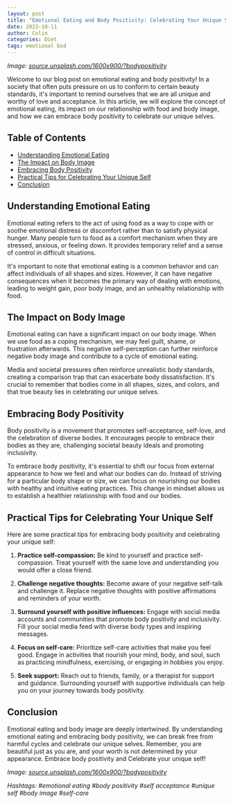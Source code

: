 ```yaml
---
layout: post
title: "Emotional Eating and Body Positivity: Celebrating Your Unique Self"
date: 2023-10-11
author: Colin
categories: Diet
tags: emotional bod
---
```


*Image: [source.unsplash.com/1600x900/?bodypositivity](https://source.unsplash.com/1600x900/?bodypositivity)*

Welcome to our blog post on emotional eating and body positivity! In a society that often puts pressure on us to conform to certain beauty standards, it's important to remind ourselves that we are all unique and worthy of love and acceptance. In this article, we will explore the concept of emotional eating, its impact on our relationship with food and body image, and how we can embrace body positivity to celebrate our unique selves.

## Table of Contents
- [Understanding Emotional Eating](#understanding-emotional-eating)
- [The Impact on Body Image](#the-impact-on-body-image)
- [Embracing Body Positivity](#embracing-body-positivity)
- [Practical Tips for Celebrating Your Unique Self](#practical-tips-for-celebrating-your-unique-self)
- [Conclusion](#conclusion)

## Understanding Emotional Eating
Emotional eating refers to the act of using food as a way to cope with or soothe emotional distress or discomfort rather than to satisfy physical hunger. Many people turn to food as a comfort mechanism when they are stressed, anxious, or feeling down. It provides temporary relief and a sense of control in difficult situations.

It's important to note that emotional eating is a common behavior and can affect individuals of all shapes and sizes. However, it can have negative consequences when it becomes the primary way of dealing with emotions, leading to weight gain, poor body image, and an unhealthy relationship with food.

## The Impact on Body Image
Emotional eating can have a significant impact on our body image. When we use food as a coping mechanism, we may feel guilt, shame, or frustration afterwards. This negative self-perception can further reinforce negative body image and contribute to a cycle of emotional eating.

Media and societal pressures often reinforce unrealistic body standards, creating a comparison trap that can exacerbate body dissatisfaction. It's crucial to remember that bodies come in all shapes, sizes, and colors, and that true beauty lies in celebrating our unique selves.

## Embracing Body Positivity
Body positivity is a movement that promotes self-acceptance, self-love, and the celebration of diverse bodies. It encourages people to embrace their bodies as they are, challenging societal beauty ideals and promoting inclusivity.

To embrace body positivity, it's essential to shift our focus from external appearance to how we feel and what our bodies can do. Instead of striving for a particular body shape or size, we can focus on nourishing our bodies with healthy and intuitive eating practices. This change in mindset allows us to establish a healthier relationship with food and our bodies.

## Practical Tips for Celebrating Your Unique Self
Here are some practical tips for embracing body positivity and celebrating your unique self:

1. **Practice self-compassion:** Be kind to yourself and practice self-compassion. Treat yourself with the same love and understanding you would offer a close friend.

2. **Challenge negative thoughts:** Become aware of your negative self-talk and challenge it. Replace negative thoughts with positive affirmations and reminders of your worth.

3. **Surround yourself with positive influences:** Engage with social media accounts and communities that promote body positivity and inclusivity. Fill your social media feed with diverse body types and inspiring messages.

4. **Focus on self-care:** Prioritize self-care activities that make you feel good. Engage in activities that nourish your mind, body, and soul, such as practicing mindfulness, exercising, or engaging in hobbies you enjoy.

5. **Seek support:** Reach out to friends, family, or a therapist for support and guidance. Surrounding yourself with supportive individuals can help you on your journey towards body positivity.

## Conclusion
Emotional eating and body image are deeply intertwined. By understanding emotional eating and embracing body positivity, we can break free from harmful cycles and celebrate our unique selves. Remember, you are beautiful just as you are, and your worth is not determined by your appearance. Embrace body positivity and Celebrate your unique self!

*Image: [source.unsplash.com/1600x900/?bodypositivity](https://source.unsplash.com/1600x900/?bodypositivity)*

*Hashtags: #emotional eating #body positivity #self acceptance #unique self #body image #self-care*